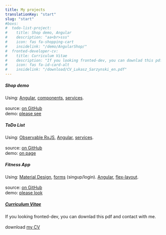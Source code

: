 ```yaml
---
title: My projects
translationKey: "start"
slug: "start"
#boxs:
#  todo-list-project:
#    title: Shop demo, Angular
#    description: "aa<br>sss"
#    icon: fas fa-shopping-cart
#    insidelink: "/demo/AngularShop/"  
#  fronted-developer-cv:
#    title: Curriculum Vitae
#    description: "If you looking fronted-dev, you can downlad this pdf and contact with me"
#    icon: fas fa-id-card-alt
#    insidelink: "/download/CV_Lukasz_Sarzynski_en.pdf"
---
```


<section class="blue">
    <div class="row">
      <div class="col-12 col-lg-6 col-md-6 mb-3">
        <div class="card p-4">
            <i class='fab  fas fa-shopping-cart fa-9x text-center'></i>
            <h5 class="mt-4  text-center">Shop demo</h5>
          <p class="text-muted">
            Using:             
            <a href="https://angular.io/features" target="_blank">Angular</a>,
            <a href="https://angular.io/guide/architecture-components" target="_blank">components</a>,
            <a href="https://angular.io/guide/architecture-services" target="_blank">services</a>.
            <br><br>
            source: <a href="https://github.com/LukaszSarzynski/Angular-heroes/tree/AngularShopDemo" target="_blank">on GitHub</a><br>
            demo: <a href='/demo/AngularShop/' target="_blank">please see</a><br>
          </p>
        </div>
      </div>
      <div class="col-12 col-lg-6 col-md-6 mb-3">
        <div class="card p-4">
            <i class='fab fas fa-tasks fa-9x text-center'></i>
            <h5 class="mt-4  text-center">ToDo List</h5>
          <p class="text-muted">
            Using:             
            <a href="https://angular.io/guide/rx-library" target="_blank">Observable RxJS</a>,
            <a href="https://angular.io/features" target="_blank">Angular</a>,
            <a href="https://angular.io/guide/architecture-services" target="_blank">services</a>.           
            <br><br>
            source: <a href="https://github.com/LukaszSarzynski/Angular-ToDoList/tree/9ea5a06393002391de0f8f291004ee5f4edce6d0" target="_blank">on GitHub</a><br>
            demo: <a href='/demo/Angular-ToDo-List/' target="_blank">on page</a><br>
          </p>
        </div>
      </div>      
      <div class="col-12 col-lg-6 col-md-6 mb-3">
        <div class="card p-4">
            <i class='fab  fas fa-heartbeat fa-9x text-center'></i>
            <h5 class="mt-4   text-center">Fitness App</h5>
          <p class="text-muted">
            Using:             
            <a href="https://material.angular.io/" target="_blank">Material Design</a>,
            <a href="https://angular.io/guide/form-validation" target="_blank">forms</a> (singup/login).
            <a href="https://angular.io/features" target="_blank">Angular</a>,
            <a href="https://github.com/angular/flex-layout" target="_blank">flex-layout</a>.            
            <br><br>
            source: <a href="https://github.com/LukaszSarzynski/Angular-Fitness"  target="_blank">on GitHub</a><br>
            demo: <a href='/demo/Angular-Fitness/' target="_blank">please look</a><br>
          </p>
        </div>
      </div>
      <div class="col-12 col-lg-6 col-md-6 mb-3">
        <div class="card p-4">
          <i class='fab   fas fa-id-card-alt fa-9x text-center'></i>
          <h5 class="mt-4  text-center"><a href='/download/CV_Lukasz_Sarzynski_en.pdf'>Curriculum Vitae</a></h5>
          <p class="text-muted text-justify">
          If you looking fronted-dev, you can downlad this pdf and contact with me.
          <br><br>
          download <a href='/download/CV_Lukasz_Sarzynski_en.pdf' download>my CV</a>
          </p>
        </div>
      </div>
  </section>
